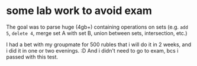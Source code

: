 # some lab work to avoid exam
The goal was to parse huge (4gb+) containing operations on sets (e.g. `add 5`, `delete 4`, merge set A with set B, union between sets, intersection, etc.)

I had a bet with my groupmate for 500 rubles that i will do it in 2 weeks, and i did it in one or two evenings. :D And i didn't need to go to exam, bcs i passed with this test.
